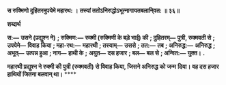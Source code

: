 **स रुक्मिणो दुहितरमुपयेमे महारथ: ।** **तस्यां ततोऽनिरुद्धोऽभूत्नागायतबलानि्वत: ॥ ३६॥** 

**शब्दार्थ** 

**स:—** **उसने (प्रद्युश्न ने)** **; रुक्मिण:—** **रुक्मी (रुक्मिणी के बड़े भाई) की** **; दुहितरम्—** **पुत्री, रुक्मवती से** **; उपयेमे—** **विवाह** **किया** **; महा-रथ:—** **महारथी** **; तस्याम्—** **उससे** **; तत:—** **तब** **; अनिरुद्ध:—** **अनिरुद्ध** **; अभूत्—** **उत्पन्न हुआ** **; नाग—** **हाथी के** **;** **अयुत—** **दस हजार** **; बल—** **बल से** **; अन्वित:—** **युक्त।** **.** 

**महारथी प्रद्युश्न ने रुक्मी की पुत्री (रुक्मवती) से विवाह किया, जिसने अनिरुद्ध को जन्म** **दिया। वह दस हजार हाथियों जितना बलवान् था।** **** 